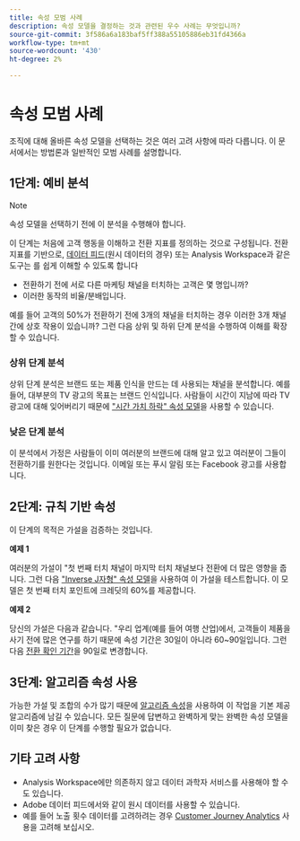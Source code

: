 ```yaml
---
title: 속성 모범 사례
description: 속성 모델을 결정하는 것과 관련된 우수 사례는 무엇입니까?
source-git-commit: 3f586a6a183baf5ff388a55105886eb31fd4366a
workflow-type: tm+mt
source-wordcount: '430'
ht-degree: 2%

---
```



# 속성 모범 사례

조직에 대해 올바른 속성 모델을 선택하는 것은 여러 고려 사항에 따라 다릅니다. 이 문서에서는 방법론과 일반적인 모범 사례를 설명합니다.

## 1단계: 예비 분석

>[!NOTE]
>속성 모델을 선택하기 전에 이 분석을 수행해야 합니다.

이 단계는 처음에 고객 행동을 이해하고 전환 지표를 정의하는 것으로 구성됩니다. 전환 지표를 기반으로, [데이터 피드](https://experienceleague.adobe.com/docs/analytics/export/analytics-data-feed/data-feed-overview.html?lang=en)(원시 데이터의 경우) 또는 Analysis Workspace과 같은 도구는 를 쉽게 이해할 수 있도록 합니다

* 전환하기 전에 서로 다른 마케팅 채널을 터치하는 고객은 몇 명입니까?
* 이러한 동작의 비율/분배입니다.

예를 들어 고객의 50%가 전환하기 전에 3개의 채널을 터치하는 경우 이러한 3개 채널 간에 상호 작용이 있습니까?
그런 다음 상위 및 하위 단계 분석을 수행하여 이해를 확장할 수 있습니다.

### 상위 단계 분석

상위 단계 분석은 브랜드 또는 제품 인식을 만드는 데 사용되는 채널을 분석합니다. 예를 들어, 대부분의 TV 광고의 목표는 브랜드 인식입니다. 사람들이 시간이 지남에 따라 TV 광고에 대해 잊어버리기 때문에 [&quot;시간 가치 하락&quot; 속성 모델](/help/analyze/analysis-workspace/attribution/models.md)을 사용할 수 있습니다.

### 낮은 단계 분석

이 분석에서 가정은 사람들이 이미 여러분의 브랜드에 대해 알고 있고 여러분이 그들이 전환하기를 원한다는 것입니다. 이메일 또는 푸시 알림 또는 Facebook 광고를 사용합니다.

## 2단계: 규칙 기반 속성

이 단계의 목적은 가설을 검증하는 것입니다.

**예제 1**

여러분의 가설이 &quot;첫 번째 터치 채널이 마지막 터치 채널보다 전환에 더 많은 영향을 줍니다. 그런 다음 [&quot;Inverse J자형&quot; 속성 모델](/help/analyze/analysis-workspace/attribution/models.md)을 사용하여 이 가설을 테스트합니다. 이 모델은 첫 번째 터치 포인트에 크레딧의 60%를 제공합니다.

**예제 2**

당신의 가설은 다음과 같습니다. &quot;우리 업계(예를 들어 여행 산업)에서, 고객들이 제품을 사기 전에 많은 연구를 하기 때문에 속성 기간은 30일이 아니라 60~90일입니다. 그런 다음 [전환 확인 기간](https://experienceleague.adobe.com/docs/analytics/analyze/analysis-workspace/attribution/models.html?lang=en#lookback-windows)을 90일로 변경합니다.

## 3단계: 알고리즘 속성 사용

가능한 가설 및 조합의 수가 많기 때문에 [알고리즘 속성](/help/analyze/analysis-workspace/attribution/algorithmic.md)을 사용하여 이 작업을 기본 제공 알고리즘에 남길 수 있습니다. 모든 질문에 답변하고 완벽하게 맞는 완벽한 속성 모델을 이미 찾은 경우 이 단계를 수행할 필요가 없습니다.

## 기타 고려 사항

* Analysis Workspace에만 의존하지 않고 데이터 과학자 서비스를 사용해야 할 수도 있습니다.
* Adobe 데이터 피드에서와 같이 원시 데이터를 사용할 수 있습니다.
* 예를 들어 노출 횟수 데이터를 고려하려는 경우 [Customer Journey Analytics](https://experienceleague.adobe.com/docs/analytics-platform/using/cja-overview/cja-overview.html?lang=ko) 사용을 고려해 보십시오.

